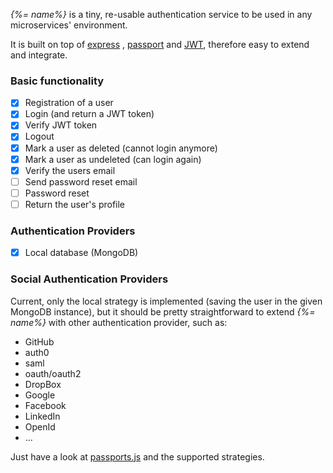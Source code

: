 _{%= name%}_ is a tiny, re-usable authentication service to be used in any microservices' environment.

It is built on top of [express](https://expressjs.com/) , [passport](http://passportjs.org/) and [JWT](https://jwt.io/), therefore easy to extend and integrate.

### Basic functionality

- [x] Registration of a user
- [x] Login (and return a JWT token)
- [x] Verify JWT token
- [x] Logout
- [x] Mark a user as deleted (cannot login anymore)
- [x] Mark a user as undeleted (can login again)
- [x] Verify the users email
- [ ] Send password reset email
- [ ] Password reset
- [ ] Return the user's profile

### Authentication Providers

- [x] Local database (MongoDB)

### Social Authentication Providers

Current, only the local strategy is implemented (saving the user in the given MongoDB instance), but it should be pretty straightforward to extend _{%= name%}_ with other authentication provider, such as:

- GitHub 
- auth0
- saml
- oauth/oauth2
- DropBox
- Google
- Facebook
- LinkedIn
- OpenId
- ...

Just have a look at [passports.js](http://passportjs.org/) and the supported strategies.
